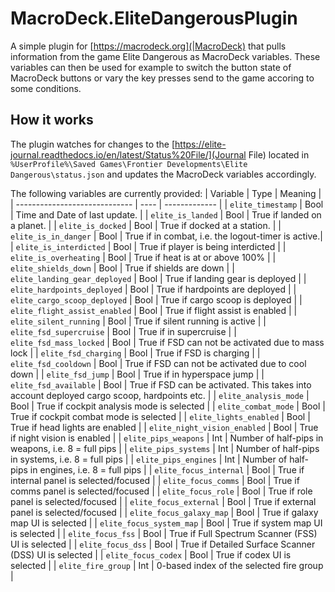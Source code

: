 # MacroDeck.EliteDangerousPlugin
A simple plugin for [https://macrodeck.org](|MacroDeck) that pulls information from the game Elite Dangerous as MacroDeck variables. These variables can then be used for example to switch the button state of MacroDeck buttons or vary the key presses send to the game accoring to some conditions.

## How it works
The plugin watches for changes to the [https://elite-journal.readthedocs.io/en/latest/Status%20File/](Journal File) located in `%UserProfile%\Saved Games\Frontier Developments\Elite Dangerous\status.json` and updates the MacroDeck variables accordingly.

The following variables are currently provided:
| Variable                      | Type | Meaning |
| ----------------------------- | ---- | ------------- |
| `elite_timestamp`             | Bool | Time and Date of last update.  |
| `elite_is_landed`             | Bool | True if landed on a planet. |
| `elite_is_docked`             | Bool | True if docked at a station. |
| `elite_is_in_danger`          | Bool | True if in combat, i.e. the logout-timer is active.|
| `elite_is_interdicted`        | Bool | True if player is being interdicted |
| `elite_is_overheating`        | Bool | True if heat is at or above 100% |
| `elite_shields_down`          | Bool | True if shields are down |
| `elite_landing_gear_deployed` | Bool | True if landing gear is deployed |
| `elite_hardpoints_deployed`   | Bool | True if hardpoints are deployed |
| `elite_cargo_scoop_deployed`  | Bool | True if cargo scoop is deployed |
| `elite_flight_assist_enabled` | Bool | True if flight assist is enabled |
| `elite_silent_running`        | Bool | True if silent running is active |
| `elite_fsd_supercruise`       | Bool | True if in supercruise |
| `elite_fsd_mass_locked`       | Bool | True if FSD can not be activated due to mass lock |
| `elite_fsd_charging`          | Bool | True if FSD is charging |
| `elite_fsd_cooldown`          | Bool | True if FSD can not be activated due to cool down |
| `elite_fsd_jump`              | Bool | True if in hyperspace jump |
| `elite_fsd_available`         | Bool | True if FSD can be activated. This takes into account deployed cargo scoop, hardpoints etc. |
| `elite_analysis_mode`         | Bool | True if cockpit analysis mode is selected |
| `elite_combat_mode`           | Bool | True if cockpit combat mode is selected |
| `elite_lights_enabled`        | Bool | True if head lights are enabled |
| `elite_night_vision_enabled`  | Bool | True if night vision is enabled |
| `elite_pips_weapons`          | Int  | Number of half-pips in weapons, i.e. 8 = full pips |
| `elite_pips_systems`          | Int  | Number of half-pips in systems, i.e. 8 = full pips |
| `elite_pips_engines`          | Int  | Number of half-pips in engines, i.e. 8 = full pips |
| `elite_focus_internal`        | Bool | True if internal panel is selected/focused |
| `elite_focus_comms`           | Bool | True if comms panel is selected/focused |
| `elite_focus_role`            | Bool | True if role panel is selected/focused |
| `elite_focus_external`        | Bool | True if external panel is selected/focused |
| `elite_focus_galaxy_map`      | Bool | True if galaxy map UI is selected |
| `elite_focus_system_map`      | Bool | True if system map UI is selected |
| `elite_focus_fss`             | Bool | True if Full Spectrum Scanner (FSS) UI is selected |
| `elite_focus_dss`             | Bool | True if Detailed Surface Scanner (DSS) UI is selected |
| `elite_focus_codex`           | Bool | True if codex UI is selected |
| `elite_fire_group`            | Int  | 0-based index of the selected fire group |
